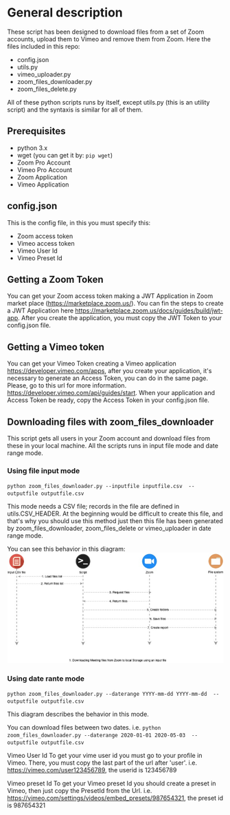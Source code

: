 # General description
These script has been designed to download files from a set of Zoom accounts, upload them to Vimeo and remove them from Zoom.
Here the files included in this repo:
* config.json
* utils.py
* vimeo_uploader.py
* zoom_files_downloader.py
* zoom_files_delete.py

All of these python scripts runs by itself, except utils.py (this is an utility script) and the syntaxis is similar for all of them.

## Prerequisites
* python 3.x
* wget (you can get it by: `pip wget`)
* Zoom Pro Account
* Vimeo Pro Account
* Zoom Application
* Vimeo Application

## config.json
This is the config file, in this you must specify this:
* Zoom access token
* Vimeo access token
* Vimeo User Id
* Vimeo Preset Id

## Getting a Zoom Token
You can get your Zoom access token making a JWT Application in Zoom market place (https://marketplace.zoom.us/). You can fin the steps to create a JWT Application here https://marketplace.zoom.us/docs/guides/build/jwt-app. After you create the application, you must copy the JWT Token to your config.json file.

## Getting a Vimeo token
You can get your Vimeo Token creating a Vimeo application  https://developer.vimeo.com/apps, after you create your application, it's necessary to generate an Access Token, you can do in the same page. Please, go to this url for more information. https://developer.vimeo.com/api/guides/start. When your application and Access Token be ready, copy the Access Token in your config.json file.

## Downloading files with zoom_files_downloader
This script gets all users in your Zoom account and download files from these in your local machine.
All the scripts runs in input file mode and date range mode.
### Using file input mode
`python zoom_files_downloader.py --inputfile inputfile.csv  --outputfile outputfile.csv`

This mode needs a CSV file; records in the file are defined in utils.CSV_HEADER. At the beginning would be difficult to create this file, and that's why you should use this method just then this file has been generated by zoom_files_downloader, zoom_files_delete or vimeo_uploader in date range mode.

You can see this behavior in this diagram: ![Download files using an input file](diagrams/download_file.jpg?raw=true "Title")

### Using date rante mode
`python zoom_files_downloader.py --daterange YYYY-mm-dd YYYY-mm-dd  --outputfile outputfile.csv`

This diagram describes the behavior in this mode.

You can download files between two dates. i.e.
`python zoom_files_downloader.py --daterange 2020-01-01 2020-05-03  --outputfile outputfile.csv`



Vimeo User Id
To get your vime user id you must go to your profile in Vimeo. There, you must copy the last part of the url after 'user'. i.e. https://vimeo.com/user123456789, the userid is 123456789

Vimeo preset Id
To get your Vimeo preset Id you should create a preset in Vimeo, then just copy the PresetId from the Url. i.e. https://vimeo.com/settings/videos/embed_presets/987654321, the preset id is 987654321

